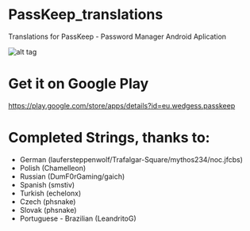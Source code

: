 # PassKeep_translations
Translations for PassKeep - Password Manager Android Aplication

![alt tag](http://i.imgur.com/2yOvTR9.jpg)

# Get it on Google Play
https://play.google.com/store/apps/details?id=eu.wedgess.passkeep


# Completed Strings, thanks to:
- German (laufersteppenwolf/Trafalgar-Square/mythos234/noc.jfcbs)
- Polish (Chamelleon)
- Russian (DumF0rGaming/gaich)
- Spanish (smstiv)
- Turkish (echelonx)
- Czech (phsnake)
- Slovak (phsnake)
- Portuguese - Brazilian (LeandritoG)
